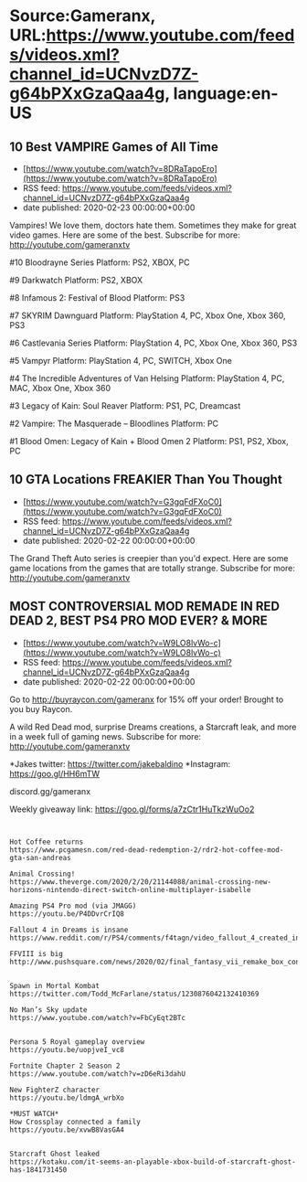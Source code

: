 # Source:Gameranx, URL:https://www.youtube.com/feeds/videos.xml?channel_id=UCNvzD7Z-g64bPXxGzaQaa4g, language:en-US

## 10 Best VAMPIRE Games of All Time
 - [https://www.youtube.com/watch?v=8DRaTapoEro](https://www.youtube.com/watch?v=8DRaTapoEro)
 - RSS feed: https://www.youtube.com/feeds/videos.xml?channel_id=UCNvzD7Z-g64bPXxGzaQaa4g
 - date published: 2020-02-23 00:00:00+00:00

Vampires! We love them, doctors hate them. Sometimes they make for great video games. Here are some of the best. 
Subscribe for more: http://youtube.com/gameranxtv

#10 Bloodrayne Series
Platform: PS2, XBOX, PC

#9 Darkwatch
Platform: PS2, XBOX

#8 Infamous 2: Festival of Blood
Platform: PS3

#7 SKYRIM Dawnguard
Platform: PlayStation 4, PC, Xbox One, Xbox 360, PS3

#6 Castlevania Series
Platform: PlayStation 4, PC, Xbox One, Xbox 360, PS3

#5 Vampyr
Platform: PlayStation 4, PC, SWITCH, Xbox One

#4 The Incredible Adventures of Van Helsing
Platform: PlayStation 4, PC, MAC, Xbox One, Xbox 360

#3 Legacy of Kain: Soul Reaver
Platform: PS1, PC, Dreamcast

#2 Vampire: The Masquerade – Bloodlines
Platform: PC

#1 Blood Omen: Legacy of Kain + Blood Omen 2
Platform: PS1, PS2, Xbox, PC

## 10 GTA Locations FREAKIER Than You Thought
 - [https://www.youtube.com/watch?v=G3gqFdFXoC0](https://www.youtube.com/watch?v=G3gqFdFXoC0)
 - RSS feed: https://www.youtube.com/feeds/videos.xml?channel_id=UCNvzD7Z-g64bPXxGzaQaa4g
 - date published: 2020-02-22 00:00:00+00:00

The Grand Theft Auto series is creepier than you'd expect. Here are some game locations from the games that are totally strange.
Subscribe for more: http://youtube.com/gameranxtv

## MOST CONTROVERSIAL MOD REMADE IN RED DEAD 2, BEST PS4 PRO MOD EVER? & MORE
 - [https://www.youtube.com/watch?v=W9LO8lvWo-c](https://www.youtube.com/watch?v=W9LO8lvWo-c)
 - RSS feed: https://www.youtube.com/feeds/videos.xml?channel_id=UCNvzD7Z-g64bPXxGzaQaa4g
 - date published: 2020-02-22 00:00:00+00:00

Go to http://buyraycon.com/gameranx for 15% off your order! Brought to you buy Raycon.

A wild Red Dead mod, surprise Dreams creations, a Starcraft leak, and more in a week full of gaming news.
Subscribe for more: http://youtube.com/gameranxtv 

*Jakes twitter: https://twitter.com/jakebaldino 
*Instagram: https://goo.gl/HH6mTW 

 discord.gg/gameranx 

 Weekly giveaway link: https://goo.gl/forms/a7zCtr1HuTkzWuOo2 



 ~~~~STORIES~~~~


Hot Coffee returns
https://www.pcgamesn.com/red-dead-redemption-2/rdr2-hot-coffee-mod-gta-san-andreas

Animal Crossing! 
https://www.theverge.com/2020/2/20/21144088/animal-crossing-new-horizons-nintendo-direct-switch-online-multiplayer-isabelle

Amazing PS4 Pro mod (via JMAGG)
https://youtu.be/P4DDvrCrIQ8

Fallout 4 in Dreams is insane
https://www.reddit.com/r/PS4/comments/f4tagn/video_fallout_4_created_in_dreams/

FFVIII is big
http://www.pushsquare.com/news/2020/02/final_fantasy_vii_remake_box_confirms_the_game_is_100gb_in_size


Spawn in Mortal Kombat
https://twitter.com/Todd_McFarlane/status/1230876042132410369

No Man’s Sky update
https://www.youtube.com/watch?v=FbCyEqt2BTc


Persona 5 Royal gameplay overview
https://youtu.be/uopjveI_vc8

Fortnite Chapter 2 Season 2
https://www.youtube.com/watch?v=zD6eRi3dahU

New FighterZ character
https://youtu.be/ldmgA_wrbXo

*MUST WATCH*
How Crossplay connected a family
https://youtu.be/xvwB8VasGA4


Starcraft Ghost leaked
https://kotaku.com/it-seems-an-playable-xbox-build-of-starcraft-ghost-has-1841731450


